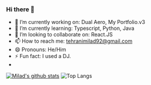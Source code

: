 ### Hi there 👋

- 🔭 I’m currently working on: Dual Aero, My Portfolio.v3
- 🌱 I’m currently learning: Typescript, Python, Java
- 👯 I’m looking to collaborate on: React.JS
- 📫 How to reach me: tehranimilad92@gmail.com
- 😄 Pronouns: He/Him
- ⚡ Fun fact: I used a DJ.
- 
[![Milad's github stats](https://github-readme-stats.vercel.app/api?username=tehranimilad)](https://github.com/tehranimilad/github-readme-stats)
![Top Langs](https://github-readme-stats.vercel.app/api/top-langs/?username=tehranimilad=javascript,css,scss,html&theme=tokyonight)

